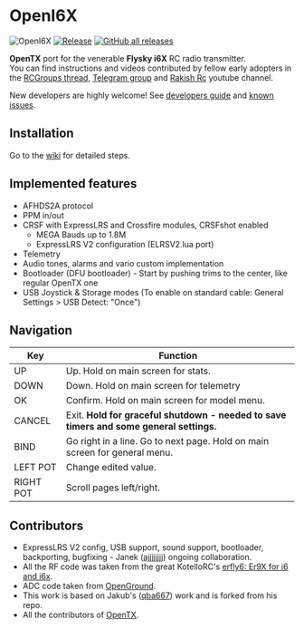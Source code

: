 # OpenI6X

![OpenI6X](https://circleci.com/gh/OpenI6X/opentx.svg?style=shield)
[![Release](https://img.shields.io/github/v/release/OpenI6X/opentx?include_prereleases)](https://github.com/OpenI6X/opentx/releases)
[![GitHub all releases](https://img.shields.io/github/downloads/OpenI6X/opentx/total)](https://github.com/OpenI6X/opentx/releases)

**OpenTX** port for the venerable **Flysky i6X** RC radio transmitter.<br>
You can find instructions and videos contributed by fellow early adopters in the [RCGroups thread](https://www.rcgroups.com/forums/showthread.php?3916435-FlySky-I6X-port-of-OpenTX), [Telegram group](https://t.me/otx_flysky_i6x) and [Rakish Rc](https://www.youtube.com/c/RakishRc) youtube channel. 

New developers are highly welcome! See [developers guide](https://github.com/OpenI6X/opentx/wiki/Contribute) and [known issues](https://github.com/OpenI6X/opentx/issues).

## Installation

Go to the [wiki](https://github.com/OpenI6X/opentx/wiki) for detailed steps.

## Implemented features 

* AFHDS2A protocol
* PPM in/out
* CRSF with ExpressLRS and Crossfire modules, CRSFshot enabled
  * MEGA Bauds up to 1.8M
  * ExpressLRS V2 configuration (ELRSV2.lua port)
* Telemetry
* Audio tones, alarms and vario custom implementation
* Bootloader (DFU bootloader) - Start by pushing trims to the center, like regular OpenTX one
* USB Joystick & Storage modes (To enable on standard cable: General Settings > USB Detect: "Once")

## Navigation

| Key | Function |
| --- | --- |
| UP     | Up. Hold on main screen for stats. |                              
| DOWN   | Down. Hold on main screen for telemetry |                                  
| OK     | Confirm. Hold on main screen for model menu. |
| CANCEL | Exit. **Hold for graceful shutdown - needed to save timers and some general settings.** |                      
| BIND   | Go right in a line. Go to next page. Hold on main screen for general menu. |
| LEFT POT |  Change edited value. |
| RIGHT POT |  Scroll pages left/right. |

## Contributors

* ExpressLRS V2 config, USB support, sound support, bootloader, backporting, bugfixing - Janek ([ajjjjjjjj](https://github.com/ajjjjjjjj)) ongoing collaboration.
* All the RF code was taken from the great KotelloRC's [erfly6: Er9X for i6 and i6x](https://bitbucket.org/KotelloRC/erfly6/src/master/).
* ADC code taken from [OpenGround](https://github.com/fishpepper/OpenGround).
* This work is based on Jakub's ([qba667](https://github.com/qba667)) work and is forked from his repo.
* All the contributors of [OpenTX](https://github.com/opentx/opentx/). 

